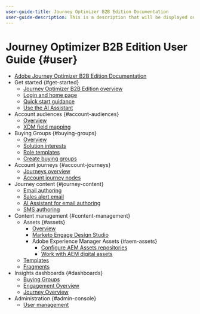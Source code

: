 ```yaml
---
user-guide-title: Journey Optimizer B2B Edition Documentation
user-guide-description: This is a description that will be displayed on the landing page.
---
```


# Journey Optimizer B2B Edition User Guide {#user}

+ [Adobe Journey Optimizer B2B Edition Documentation](guide-overview.md)
+ Get started {#get-started}
    + [Journey Optimizer B2B Edition overview](about-journey-optimizer-b2b-edition.md)
    + [Login and home page](home-page.md)
    + [Quick start guidance](./start/get-started.md)
    + [Use the AI Assistant](./start/ai-assistant.md)
+ Account audiences {#account-audiences}
    + [Overview](./audiences/account-audience-overview.md)
    + [XDM field mapping](./data/field-mapping.md)
+ Buying Groups {#buying-groups}
    + [Overview](./buying-groups/buying-groups-overview.md)
    + [Solution interests](./buying-groups/solution-interests.md)
    + [Role templates](./buying-groups/buying-groups-role-templates.md)
    + [Create buying groups](./buying-groups/buying-groups-create.md)
+ Account journeys {#account-journeys}
    + [Journeys overview](./journeys/journey-overview.md)
    + [Account journey nodes](./journeys/journey-nodes.md)
+ Journey content {#journey-content}
    + [Email authoring](./content/email-authoring.md)
    + [Sales alert email](./content/sales-alert-email.md)
    + [AI Assistant for email authoring](./content/ai-assistant-emails.md)
    + [SMS authoring](./content/sms-authoring.md)
+ Content management {#content-management}
   + Assets {#assets}
      + [Overview](./content/assets-overview.md)
      + [Marketo Engage Design Studio](./content/marketo-engage-design-studio.md)
      + Adobe Experience Manager Assets {#aem-assets}
         + [Configure AEM Assets repositories](./content/configure-aem-repositories.md)
         + [Work with AEM digital assets](./content/aem-assets.md)
   + [Templates](./content/email-templates.md)
   + [Fragments](./content/fragments.md)
+ Insights dashboards {#dashboards}
    + [Buying Groups](./dashboards/buying-groups-dashboard.md)
    + [Engagement Overview](./dashboards/engagement-dashboard.md)
    + [Journey Overview](./dashboards/journeys-dashboard.md)
+ Administration {#admin-console}
    + [User management](./admin/user-management.md)
